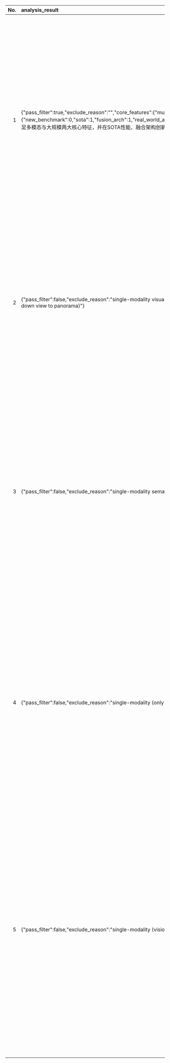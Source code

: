 |   No. |   analysis_result | title | authors | abstract | link |
|------:|:------------------|:------|:--------|:---------|:-----|
|     1 | {"pass_filter":true,"exclude_reason":"","core_features":{"multi_modal":1,"large_scale":1,"unified_framework":0,"novel_paradigm":0},"plus_features":{"new_benchmark":0,"sota":1,"fusion_arch":1,"real_world_app":1,"reasoning_planning":1,"scaling_modalities":0,"open_source":0},"raw_score":8,"norm_score":8,"reason":"满足多模态与大规模两大核心特征，并在SOTA性能、融合架构创新、推理能力及真实应用方面表现突出。"} | Multimodal LLMs as Customized Reward Models for Text-to-Image Generation | Shijie Zhou, Ruiyi Zhang, Huaisheng Zhu, Branislav Kveton, Yufan Zhou, Jiuxiang Gu, Jian Chen, Changyou Chen | We introduce LLaVA-Reward, an efficient reward model designed to automatically evaluate text-to-image (T2I) generations across multiple perspectives, leveraging pretrained multimodal large language models (MLLMs). Existing MLLM-based approaches require instruction-following data for supervised fine-tuning and evaluate generation quality on analyzing text response, which is time-consuming and difficult to train. To address this problem, we propose LLaVA-Reward, which directly utilizes the hidden states of MLLMs given text-image pairs. To enhance the bidirectional interaction between visual and textual representations in decoder-only MLLMs, we further propose adding a Skip-connection Cross Attention (SkipCA) module. This design enhances text-image correlation reasoning by connecting early-layer visual features with later-layer hidden representations. In addition, LLaVA-Reward supports different types of preference data for efficient fine-tuning, including paired preference data and unpaired data. We train LLaVA-Reward on four evaluation perspectives: text-image alignment, fidelity/artifact, safety, and overall ranking. Empirical results demonstrate that LLaVA-Reward outperforms conventional and MLLM-based methods in generating human-aligned scores for automatic evaluations and inference-time scaling in text-to-image generations. | http://arxiv.org/abs/2507.21391v2 |
|     2 | {"pass_filter":false,"exclude_reason":"single-modality visual (top-down view to panorama)","raw_score":0,"norm_score":0,"reason":"Excluded: single-modality visual (top-down view to panorama)"} | Top2Pano: Learning to Generate Indoor Panoramas from Top-Down View | Zitong Zhang, Suranjan Gautam, Rui Yu | Generating immersive 360{\deg} indoor panoramas from 2D top-down views has applications in virtual reality, interior design, real estate, and robotics. This task is challenging due to the lack of explicit 3D structure and the need for geometric consistency and photorealism. We propose Top2Pano, an end-to-end model for synthesizing realistic indoor panoramas from top-down views. Our method estimates volumetric occupancy to infer 3D structures, then uses volumetric rendering to generate coarse color and depth panoramas. These guide a diffusion-based refinement stage using ControlNet, enhancing realism and structural fidelity. Evaluations on two datasets show Top2Pano outperforms baselines, effectively reconstructing geometry, occlusions, and spatial arrangements. It also generalizes well, producing high-quality panoramas from schematic floorplans. Our results highlight Top2Pano's potential in bridging top-down views with immersive indoor synthesis. | http://arxiv.org/abs/2507.21371v1 |
|     3 | {"pass_filter":false,"exclude_reason":"single-modality semantic segmentation","raw_score":0,"norm_score":0,"reason":"Excluded: single-modality semantic segmentation"} | Exploring Probabilistic Modeling Beyond Domain Generalization for   Semantic Segmentation | I-Hsiang Chen, Hua-En Chang, Wei-Ting Chen, Jenq-Neng Hwang, Sy-Yen Kuo | Domain Generalized Semantic Segmentation (DGSS) is a critical yet challenging task, as domain shifts in unseen environments can severely compromise model performance. While recent studies enhance feature alignment by projecting features into the source domain, they often neglect intrinsic latent domain priors, leading to suboptimal results. In this paper, we introduce PDAF, a Probabilistic Diffusion Alignment Framework that enhances the generalization of existing segmentation networks through probabilistic diffusion modeling. PDAF introduces a Latent Domain Prior (LDP) to capture domain shifts and uses this prior as a conditioning factor to align both source and unseen target domains. To achieve this, PDAF integrates into a pre-trained segmentation model and utilizes paired source and pseudo-target images to simulate latent domain shifts, enabling LDP modeling. The framework comprises three modules: the Latent Prior Extractor (LPE) predicts the LDP by supervising domain shifts; the Domain Compensation Module (DCM) adjusts feature representations to mitigate domain shifts; and the Diffusion Prior Estimator (DPE) leverages a diffusion process to estimate the LDP without requiring paired samples. This design enables PDAF to iteratively model domain shifts, progressively refining feature representations to enhance generalization under complex target conditions. Extensive experiments validate the effectiveness of PDAF across diverse and challenging urban scenes. | http://arxiv.org/abs/2507.21367v1 |
|     4 | {"pass_filter":false,"exclude_reason":"single-modality (only vision)","raw_score":0,"norm_score":0,"reason":"Excluded: single-modality (only vision)"} | Evaluating Deep Learning Models for African Wildlife Image   Classification: From DenseNet to Vision Transformers | Lukman Jibril Aliyu, Umar Sani Muhammad, Bilqisu Ismail, Nasiru Muhammad, Almustapha A Wakili, Seid Muhie Yimam, Shamsuddeen Hassan Muhammad, Mustapha Abdullahi | Wildlife populations in Africa face severe threats, with vertebrate numbers declining by over 65% in the past five decades. In response, image classification using deep learning has emerged as a promising tool for biodiversity monitoring and conservation. This paper presents a comparative study of deep learning models for automatically classifying African wildlife images, focusing on transfer learning with frozen feature extractors. Using a public dataset of four species: buffalo, elephant, rhinoceros, and zebra; we evaluate the performance of DenseNet-201, ResNet-152, EfficientNet-B4, and Vision Transformer ViT-H/14. DenseNet-201 achieved the best performance among convolutional networks (67% accuracy), while ViT-H/14 achieved the highest overall accuracy (99%), but with significantly higher computational cost, raising deployment concerns. Our experiments highlight the trade-offs between accuracy, resource requirements, and deployability. The best-performing CNN (DenseNet-201) was integrated into a Hugging Face Gradio Space for real-time field use, demonstrating the feasibility of deploying lightweight models in conservation settings. This work contributes to African-grounded AI research by offering practical insights into model selection, dataset preparation, and responsible deployment of deep learning tools for wildlife conservation. | http://arxiv.org/abs/2507.21364v1 |
|     5 | {"pass_filter":false,"exclude_reason":"single-modality (vision-based)","raw_score":0,"norm_score":0,"reason":"Excluded: single-modality (vision-based)"} | Collaborative Perceiver: Elevating Vision-based 3D Object Detection via   Local Density-Aware Spatial Occupancy | Jicheng Yuan, Manh Nguyen Duc, Qian Liu, Manfred Hauswirth, Danh Le Phuoc | Vision-based bird's-eye-view (BEV) 3D object detection has advanced significantly in autonomous driving by offering cost-effectiveness and rich contextual information. However, existing methods often construct BEV representations by collapsing extracted object features, neglecting intrinsic environmental contexts, such as roads and pavements. This hinders detectors from comprehensively perceiving the characteristics of the physical world. To alleviate this, we introduce a multi-task learning framework, Collaborative Perceiver (CoP), that leverages spatial occupancy as auxiliary information to mine consistent structural and conceptual similarities shared between 3D object detection and occupancy prediction tasks, bridging gaps in spatial representations and feature refinement. To this end, we first propose a pipeline to generate dense occupancy ground truths incorporating local density information (LDO) for reconstructing detailed environmental information. Next, we employ a voxel-height-guided sampling (VHS) strategy to distill fine-grained local features according to distinct object properties. Furthermore, we develop a global-local collaborative feature fusion (CFF) module that seamlessly integrates complementary knowledge between both tasks, thus composing more robust BEV representations. Extensive experiments on the nuScenes benchmark demonstrate that CoP outperforms existing vision-based frameworks, achieving 49.5\% mAP and 59.2\% NDS on the test set. Code and supplementary materials are available at this link https://github.com/jichengyuan/Collaborative-Perceiver. | http://arxiv.org/abs/2507.21358v3 |
